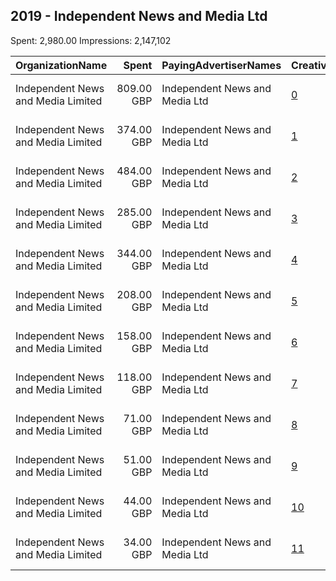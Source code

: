 ## 2019 - Independent News and Media Ltd 
Spent: 2,980.00
Impressions: 2,147,102

|OrganizationName|Spent|PayingAdvertiserNames|CreativeUrls|Impressions|Genders|AgeBrackets|CountryCodes|BillingAddresses|CandidateBallotInformation|
|:---|---:|:---|:---|---:|:---|:---|:---|:---|:---|
|Independent News and Media Limited|809.00 GBP|Independent News and Media Ltd|[0](https://www.snap.com/political-ads/asset/05d68516bd23fcf153b352ef86d0a0828a7758d79e119237fd9556df8a5a1149?mediaType=png)|566,566||18-34|united kingdom|"Northcliffe House,London,W8 5HF,GB"||
|Independent News and Media Limited|374.00 GBP|Independent News and Media Ltd|[1](https://www.snap.com/political-ads/asset/ac95fd486ac03b0fba0e73e38002b7833fe099065d1514adf695f04d5fb55182?mediaType=png)|372,650||34-|united kingdom|"Northcliffe House,London,W8 5HF,GB"||
|Independent News and Media Limited|484.00 GBP|Independent News and Media Ltd|[2](https://www.snap.com/political-ads/asset/14797a93a47d3c54a81064c59e7f3ae1a37cbb333017439ed35c4c4cdf94997d?mediaType=jpg)|291,181|||united kingdom|"Northcliffe House,London,W8 5HF,GB"||
|Independent News and Media Limited|285.00 GBP|Independent News and Media Ltd|[3](https://www.snap.com/political-ads/asset/2f153351dab1a9e6fcac9c019fd109c268aabc8d515cf416dc2cd4ba34d49125?mediaType=jpg)|220,418|||united kingdom|"Northcliffe House,London,W8 5HF,GB"||
|Independent News and Media Limited|344.00 GBP|Independent News and Media Ltd|[4](https://www.snap.com/political-ads/asset/7efa7d52575c3a32c6b063e88e9f497ce19e38f84c9e0ccc6890b1c815b56ac8?mediaType=jpg)|203,667|||united kingdom|"Northcliffe House,London,W8 5HF,GB"||
|Independent News and Media Limited|208.00 GBP|Independent News and Media Ltd|[5](https://www.snap.com/political-ads/asset/ce823844f8d36aca1d52c9b7e681a71bdd014afd6b8b388a54a32969b2a8e51c?mediaType=jpg)|172,523|||united kingdom|"Northcliffe House,London,W8 5HF,GB"||
|Independent News and Media Limited|158.00 GBP|Independent News and Media Ltd|[6](https://www.snap.com/political-ads/asset/358911af5e720f0c2ce1fa07821abd644a477994186020c297dd24b51606c6d6?mediaType=jpg)|137,536|||united kingdom|"Northcliffe House,London,W8 5HF,GB"||
|Independent News and Media Limited|118.00 GBP|Independent News and Media Ltd|[7](https://www.snap.com/political-ads/asset/23a3befd6b534fbec652b41f2e5904853348a2aa3c5c8906bf190117f4a23a74?mediaType=jpg)|75,967|||united kingdom|"Northcliffe House,London,W8 5HF,GB"||
|Independent News and Media Limited|71.00 GBP|Independent News and Media Ltd|[8](https://www.snap.com/political-ads/asset/40586970c0b4de0c3ff34944f0acb390b8e109dd8304672d5e2f109e7e90c81a?mediaType=mp4)|49,650|||united kingdom|"Northcliffe House,London,W8 5HF,GB"||
|Independent News and Media Limited|51.00 GBP|Independent News and Media Ltd|[9](https://www.snap.com/political-ads/asset/3939af650193f0963831c1468c38286a4f53507493385e667a530bb5c444d1aa?mediaType=jpg)|33,934|||united kingdom|"Northcliffe House,London,W8 5HF,GB"||
|Independent News and Media Limited|44.00 GBP|Independent News and Media Ltd|[10](https://www.snap.com/political-ads/asset/3f95cc9e9b6f648c7fd6d62f5a734243fce71408814c2b8dbd06c4427b042b00?mediaType=png)|14,182||16+|united kingdom|"Northcliffe House,London,W8 5HF,GB"||
|Independent News and Media Limited|34.00 GBP|Independent News and Media Ltd|[11](https://www.snap.com/political-ads/asset/87b2fd000f81793693a290df6294c11f8e557b6ba2ac3e9ce6a984f9c6d35b2f?mediaType=mp4)|8,828|||united kingdom|"Northcliffe House,London,W8 5HF,GB"||
